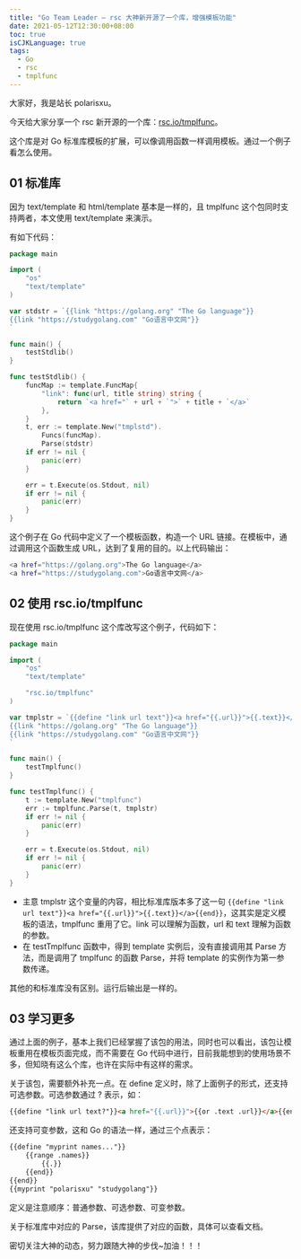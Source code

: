 ```yaml
---
title: "Go Team Leader — rsc 大神新开源了一个库，增强模板功能"
date: 2021-05-12T12:30:00+08:00
toc: true
isCJKLanguage: true
tags:
  - Go
  - rsc
  - tmplfunc
---
```


大家好，我是站长 polarisxu。

今天给大家分享一个 rsc 新开源的一个库：[rsc.io/tmplfunc](https://pkg.go.dev/rsc.io/tmplfunc)。

这个库是对 Go 标准库模板的扩展，可以像调用函数一样调用模板。通过一个例子看怎么使用。

## 01 标准库

因为 text/template 和 html/template 基本是一样的，且 tmplfunc 这个包同时支持两者，本文使用 text/template 来演示。

有如下代码：

```go
package main

import (
	"os"
	"text/template"
)

var stdstr = `{{link "https://golang.org" "The Go language"}}
{{link "https://studygolang.com" "Go语言中文网"}}
`

func main() {
	testStdlib()
}

func testStdlib() {
	funcMap := template.FuncMap{
		"link": func(url, title string) string {
			return `<a href="` + url + `">` + title + `</a>`
		},
	}
	t, err := template.New("tmplstd").
		Funcs(funcMap).
		Parse(stdstr)
	if err != nil {
		panic(err)
	}

	err = t.Execute(os.Stdout, nil)
	if err != nil {
		panic(err)
	}
}

```

这个例子在 Go 代码中定义了一个模板函数，构造一个 URL 链接。在模板中，通过调用这个函数生成 URL，达到了复用的目的。以上代码输出：

```bash
<a href="https://golang.org">The Go language</a>
<a href="https://studygolang.com">Go语言中文网</a>
```

## 02 使用 rsc.io/tmplfunc

现在使用 rsc.io/tmplfunc 这个库改写这个例子，代码如下：

```go
package main

import (
	"os"
	"text/template"

	"rsc.io/tmplfunc"
)

var tmplstr = `{{define "link url text"}}<a href="{{.url}}">{{.text}}</a>{{end}}
{{link "https://golang.org" "The Go language"}}
{{link "https://studygolang.com" "Go语言中文网"}}
`

func main() {
	testTmplfunc()
}

func testTmplfunc() {
	t := template.New("tmplfunc")
	err := tmplfunc.Parse(t, tmplstr)
	if err != nil {
		panic(err)
	}

	err = t.Execute(os.Stdout, nil)
	if err != nil {
		panic(err)
	}
}
```

- 主意 tmplstr 这个变量的内容，相比标准库版本多了这一句 `{{define "link url text"}}<a href="{{.url}}">{{.text}}</a>{{end}}`，这其实是定义模板的语法，tmplfunc 重用了它。link 可以理解为函数，url 和 text 理解为函数的参数。
- 在 testTmplfunc 函数中，得到 template 实例后，没有直接调用其 Parse 方法，而是调用了 tmplfunc 的函数 Parse，并将 template 的实例作为第一参数传递。

其他的和标准库没有区别。运行后输出是一样的。

## 03 学习更多

通过上面的例子，基本上我们已经掌握了该包的用法，同时也可以看出，该包让模板重用在模板页面完成，而不需要在 Go 代码中进行，目前我能想到的使用场景不多，但知晓有这么个库，也许在实际中有这样的需求。

关于该包，需要额外补充一点。在 define 定义时，除了上面例子的形式，还支持可选参数。可选参数通过 ? 表示，如：

```html
{{define "link url text?"}}<a href="{{.url}}">{{or .text .url}}</a>{{end}}
```

还支持可变参数，这和 Go 的语法一样，通过三个点表示：

```html
{{define "myprint names..."}}
	{{range .names}}
		{{.}}
	{{end}}
{{end}}
{{myprint "polarisxu" "studygolang"}}
```

定义是注意顺序：普通参数、可选参数、可变参数。

关于标准库中对应的 Parse，该库提供了对应的函数，具体可以查看文档。

密切关注大神的动态，努力跟随大神的步伐~加油！！！

